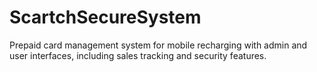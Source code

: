 # ScartchSecureSystem
Prepaid card management system for mobile recharging with admin and user interfaces, including sales tracking and security features.

